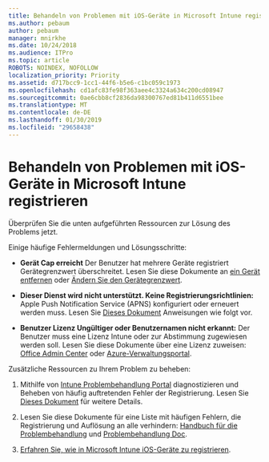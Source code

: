 ```yaml
---
title: Behandeln von Problemen mit iOS-Geräte in Microsoft Intune registrieren
ms.author: pebaum
author: pebaum
manager: mnirkhe
ms.date: 10/24/2018
ms.audience: ITPro
ms.topic: article
ROBOTS: NOINDEX, NOFOLLOW
localization_priority: Priority
ms.assetid: d717bcc9-1cc1-44f6-b5e6-c1bc059c1973
ms.openlocfilehash: cd1afc83fe98f363aee4c3324a634c200cd08947
ms.sourcegitcommit: 0ae6cbb8cf2836da98300767ed81b411d6551bee
ms.translationtype: MT
ms.contentlocale: de-DE
ms.lasthandoff: 01/30/2019
ms.locfileid: "29658438"
---
```

# <a name="troubleshoot-issues-with-enrolling-ios-devices-in-microsoft-intune"></a>Behandeln von Problemen mit iOS-Geräte in Microsoft Intune registrieren

Überprüfen Sie die unten aufgeführten Ressourcen zur Lösung des Problems jetzt. 
  
Einige häufige Fehlermeldungen und Lösungsschritte:
  
- **Gerät Cap erreicht** Der Benutzer hat mehrere Geräte registriert Gerätegrenzwert überschreitet. Lesen Sie diese Dokumente an [ein Gerät entfernen](https://docs.microsoft.com/intune/devices-wipe) oder [Ändern Sie den Gerätegrenzwert](https://docs.microsoft.com/intune/enrollment-restrictions-set#set-device-limit-restrictions).
    
- **Dieser Dienst wird nicht unterstützt. Keine Registrierungsrichtlinien:** Apple Push Notification Service (APNS) konfiguriert oder erneuert werden muss. Lesen Sie [Dieses Dokument](https://docs.microsoft.com/intune/apple-mdm-push-certificate-get) Anweisungen wie folgt vor. 
    
- **Benutzer Lizenz Ungültiger oder Benutzernamen nicht erkannt:** Der Benutzer muss eine Lizenz Intune oder zur Abstimmung zugewiesen werden soll. Lesen Sie diese Dokumente über eine Lizenz zuweisen: [Office Admin Center](https://docs.microsoft.com/intune/licenses-assign) oder [Azure-Verwaltungsportal](https://docs.microsoft.com/azure/active-directory/license-users-groups).
    
Zusätzliche Ressourcen zu Ihrem Problem zu beheben:
  
1. Mithilfe von [Intune Problembehandlung Portal](https://devicemanagement.microsoft.com/#blade/Microsoft_Intune_DeviceSettings/TroubleshootBlade) diagnostizieren und Beheben von häufig auftretenden Fehler der Registrierung. Lesen Sie [Dieses Dokument](https://docs.microsoft.com/intune/help-desk-operators) für weitere Details. 
    
2. Lesen Sie diese Dokumente für eine Liste mit häufigen Fehlern, die Registrierung und Auflösung an alle verhindern: [Handbuch für die Problembehandlung](https://support.microsoft.com/help/4039809/troubleshooting-ios-device-enrollment-in-intune) und [Problembehandlung Doc](https://docs.microsoft.com/intune-classic/troubleshoot/troubleshoot-device-enrollment-in-intune).
    
3. [Erfahren Sie, wie in Microsoft Intune iOS-Geräte zu registrieren](https://docs.microsoft.com/intune/ios-enroll).
    

